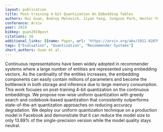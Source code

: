 ```yaml
---
layout: publication
title: Post-training 4-bit Quantization On Embedding Tables
authors: Hui Guan, Andrey Malevich, Jiyan Yang, Jongsoo Park, Hector Yuen
conference: Arxiv
year: 2019
bibkey: guan2019post
citations: 16
additional_links: [{name: Paper, url: 'https://arxiv.org/abs/1911.02079'}]
tags: ["Evaluation", "Quantization", "Recommender Systems"]
short_authors: Guan et al.
---
```

Continuous representations have been widely adopted in recommender systems
where a large number of entities are represented using embedding vectors. As
the cardinality of the entities increases, the embedding components can easily
contain millions of parameters and become the bottleneck in both storage and
inference due to large memory consumption. This work focuses on post-training
4-bit quantization on the continuous embeddings. We propose row-wise uniform
quantization with greedy search and codebook-based quantization that
consistently outperforms state-of-the-art quantization approaches on reducing
accuracy degradation. We deploy our uniform quantization technique on a
production model in Facebook and demonstrate that it can reduce the model size
to only 13.89% of the single-precision version while the model quality stays
neutral.